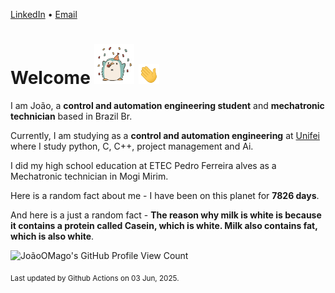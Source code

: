 [LinkedIn](https://www.linkedin.com/in/joão-pedro-gozzoli-b95641301/) &bull;
[Email](joaopedrogozzoli@gmail.com)

# Welcome <img src="happy.gif" height="64px" /> <img src="wave.gif" height="32px" />

I am João, a  **control and automation engineering student** and **mechatronic technician** based in Brazil Br.

Currently, I am studying as a **control and automation engineering** at [Unifei](https://unifei.edu.br) where I study python, C, C++, project management and Ai.

I did my high school education at ETEC Pedro Ferreira alves as a Mechatronic technician in Mogi Mirim.

Here is a random fact about me - I have been on this planet for **7826 days**.

And here is a just a random fact -  **The reason why milk is white is because it contains a protein called Casein, which is white. Milk also contains fat, which is also white**.

![JoãoOMago's GitHub Profile View Count](https://komarev.com/ghpvc/?username=JoaoOMago)

<sub>Last updated by Github Actions on 03 Jun, 2025.</sub>

